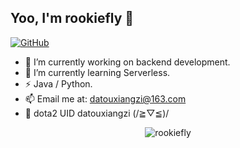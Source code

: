 ## Yoo, I'm rookiefly 👋

[![GitHub](https://img.shields.io/badge/dynamic/json?logo=github&label=GitHub&labelColor=2C2E43&color=2C2E43&query=%24.count&url=https%3A%2F%2Fapi.swo.moe%2Fstats%2Fgithub%2Frookiefly)](https://github.com/rookiefly)

- 🔭 I’m currently working on backend development.
- 🌱 I’m currently learning Serverless.
- ⚡ Java / Python.
- 📫 Email me at: [datouxiangzi@163.com](mailto:datouxiangzi@163.com)
- 🥤 dota2 UID datouxiangzi (/≧▽≦)/

<p align="center"> <img src="https://github-readme-stats.vercel.app/api?username=rookiefly&count_private=false&show_icons=true&hide_border=true&theme=tokyonight" alt="rookiefly" />
